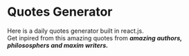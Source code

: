 # Quotes Generator
Here is a daily quotes generator built in react.js.  
Get inpired from this amazing quotes from ***amazing authors, philososphers and maxim writers.***
